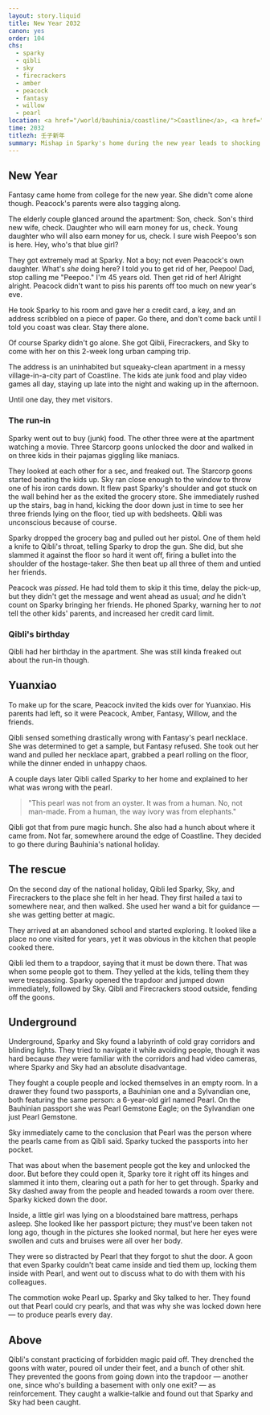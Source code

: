 ```yaml
---
layout: story.liquid
title: New Year 2032
canon: yes
order: 104
chs:
  - sparky
  - qibli
  - sky
  - firecrackers
  - amber
  - peacock
  - fantasy
  - willow
  - pearl
location: <a href="/world/bauhinia/coastline/">Coastline</a>, <a href="/world/bauhinia/coastline/safe-house/">Safe House</a>
time: 2032
titlezh: 壬子新年
summary: Mishap in Sparky's home during the new year leads to shocking discoveries.
---
```


## New Year

Fantasy came home from college for the new year. She didn't come alone though. Peacock's parents were also tagging along.

The elderly couple glanced around the apartment: Son, check. Son's third new wife, check. Daughter who will earn money for us, check. Young daughter who will also earn money for us, check. I sure wish Peepoo's son is here. Hey, who's that blue girl?

They got extremely mad at Sparky. Not a boy; not even Peacock's own daughter. What's *she* doing here? I told you to get rid of her, Peepoo! Dad, stop calling me "Peepoo." I'm 45 years old. Then get rid of her! Alright alright. Peacock didn't want to piss his parents off too much on new year's eve.

He took Sparky to his room and gave her a credit card, a key, and an address scribbled on a piece of paper. Go there, and don't come back until I told you coast was clear. Stay there alone.

Of course Sparky didn't go alone. She got Qibli, Firecrackers, and Sky to come with her on this 2-week long urban camping trip.

The address is an uninhabited but squeaky-clean apartment in a messy village-in-a-city part of Coastline. The kids ate junk food and play video games all day, staying up late into the night and waking up in the afternoon.

Until one day, they met visitors.

### The run-in

Sparky went out to buy (junk) food. The other three were at the apartment watching a movie. Three Starcorp goons unlocked the door and walked in on three kids in their pajamas giggling like maniacs.

They looked at each other for a sec, and freaked out. The Starcorp goons started beating the kids up. Sky ran close enough to the window to throw one of his iron cards down. It flew past Sparky's shoulder and got stuck on the wall behind her as the exited the grocery store. She immediately rushed up the stairs, bag in hand, kicking the door down just in time to see her three friends lying on the floor, tied up with bedsheets. Qibli was unconscious because of course.

Sparky dropped the grocery bag and pulled out her pistol. One of them held a knife to Qibli's throat, telling Sparky to drop the gun. She did, but she slammed it against the floor so hard it went off, firing a bullet into the shoulder of the hostage-taker. She then beat up all three of them and untied her friends.

Peacock was *pissed*. He had told them to skip it this time, delay the pick-up, but they didn't get the message and went ahead as usual; *and* he didn't count on Sparky bringing her friends. He phoned Sparky, warning her to *not* tell the other kids' parents, and increased her credit card limit.

### Qibli's birthday

Qibli had her birthday in the apartment. She was still kinda freaked out about the run-in though.

## Yuanxiao

To make up for the scare, Peacock invited the kids over for Yuanxiao. His parents had left, so it were Peacock, Amber, Fantasy, Willow, and the friends.

Qibli sensed something drastically wrong with Fantasy's pearl necklace. She was determined to get a sample, but Fantasy refused. She took out her wand and pulled her necklace apart, grabbed a pearl rolling on the floor, while the dinner ended in unhappy chaos.

A couple days later Qibli called Sparky to her home and explained to her what was wrong with the pearl.

> "This pearl was not from an oyster. It was from a human. No, not man-made. From a human, the way ivory was from elephants."

Qibli got that from pure magic hunch. She also had a hunch about where it came from. Not far, somewhere around the edge of Coastline. They decided to go there during Bauhinia's national holiday.

## The rescue

On the second day of the national holiday, Qibli led Sparky, Sky, and Firecrackers to the place she felt in her head. They first hailed a taxi to somewhere near, and then walked. She used her wand a bit for guidance — she was getting better at magic.

They arrived at an abandoned school and started exploring. It looked like a place no one visited for years, yet it was obvious in the kitchen that people cooked there.

Qibli led them to a trapdoor, saying that it must be down there. That was when some people got to them. They yelled at the kids, telling them they were trespassing. Sparky opened the trapdoor and jumped down immediately, followed by Sky. Qibli and Firecrackers stood outside, fending off the goons.

## Underground

Underground, Sparky and Sky found a labyrinth of cold gray corridors and blinding lights. They tried to navigate it while avoiding people, though it was hard because *they* were familiar with the corridors and had video cameras, where Sparky and Sky had an absolute disadvantage.

They fought a couple people and locked themselves in an empty room. In a drawer they found two passports, a Bauhinian one and a Sylvandian one, both featuring the same person: a 6-year-old girl named Pearl. On the Bauhinian passport she was Pearl Gemstone Eagle; on the Sylvandian one just Pearl Gemstone.

Sky immediately came to the conclusion that Pearl was the person where the pearls came from as Qibli said. Sparky tucked the passports into her pocket.

That was about when the basement people got the key and unlocked the door. But before they could open it, Sparky tore it right off its hinges and slammed it into them, clearing out a path for her to get through. Sparky and Sky dashed away from the people and headed towards a room over there. Sparky kicked down the door.

Inside, a little girl was lying on a bloodstained bare mattress, perhaps asleep. She looked like her passport picture; they must've been taken not long ago, though in the pictures she looked normal, but here her eyes were swollen and cuts and bruises were all over her body.

They were so distracted by Pearl that they forgot to shut the door. A goon that even Sparky couldn't beat came inside and tied them up, locking them inside with Pearl, and went out to discuss what to do with them with his colleagues.

The commotion woke Pearl up. Sparky and Sky talked to her. They found out that Pearl could cry pearls, and that was why she was locked down here — to produce pearls every day.

## Above

Qibli's constant practicing of forbidden magic paid off. They drenched the goons with water, poured oil under their feet, and a bunch of other shit. They prevented the goons from going down into the trapdoor — another one, since who's building a basement with only one exit? — as reinforcement. They caught a walkie-talkie and found out that Sparky and Sky had been caught.
